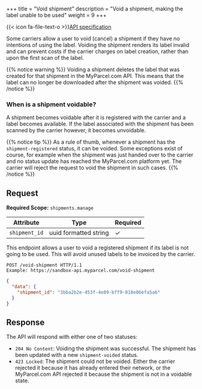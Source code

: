 +++
title = "Void shipment"
description = "Void a shipment, making the label unable to be used"
weight = 9
+++

{{< icon fa-file-text-o >}}[API specification](https://api-specification.myparcel.com/#tag/RPC/paths/~1void-shipment/post)

Some carriers allow a user to void (cancel) a shipment if they have no intentions of using the label.
Voiding the shipment renders its label invalid and can prevent costs if the carrier charges on label creation, rather than upon the first scan of the label.

{{% notice warning %}}
Voiding a shipment deletes the label that was created for that shipment in the MyParcel.com API.
This means that the label can no longer be downloaded after the shipment was voided.
{{% /notice %}}

### When is a shipment voidable?
A shipment becomes voidable after it is registered with the carrier and a label becomes available. 
If the label associated with the shipment has been scanned by the carrier however, 
it becomes unvoidable. 

{{% notice tip %}}
As a rule of thumb, whenever a shipment has the `shipment-registered` status, it can be voided.
Some exceptions exist of course, for example when the shipment was just handed over to the carrier and no status update has reached the MyParcel.com platform yet.
The carrier will reject the request to void the shipment in such cases.
{{% /notice %}}

## Request

**Required Scope:** `shipments.manage`

| Attribute              | Type                     | Required |
|------------------------|--------------------------|----------|
| `shipment_id`          | uuid formatted string    | ✓        |

This endpoint allows a user to void a registered shipment if its label is not going to be used. This will avoid unused labels to be invoiced by the carrier.

```http
POST /void-shipment HTTP/1.1
Example: https://sandbox-api.myparcel.com/void-shipment
```

```json
{
  "data": {
    "shipment_id": "3bba2b2e-453f-4e89-bff9-018e06efa5a6"
  }
}
```

## Response

The API will respond with either one of two statuses:  

 - `204 No Content`: Voiding the shipment was successful. The shipment has been updated with a new `shipment-voided` status.
 - `423 Locked`: The shipment could not be voided. Either the carrier rejected it because it has already entered their network, 
 or the MyParcel.com API rejected it because the shipment is not in a voidable state.
